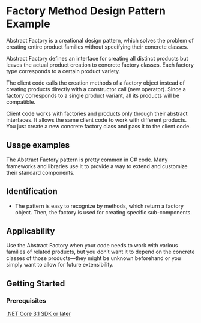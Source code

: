 # Factory Method Design Pattern Example
Abstract Factory is a creational design pattern, which solves the problem of creating entire product families without specifying their concrete classes.

Abstract Factory defines an interface for creating all distinct products but leaves the actual product creation to concrete factory classes. 
Each factory type corresponds to a certain product variety.

The client code calls the creation methods of a factory object instead of creating products directly with a constructor call (new operator). 
Since a factory corresponds to a single product variant, all its products will be compatible.

Client code works with factories and products only through their abstract interfaces. 
It allows the same client code to work with different products.
You just create a new concrete factory class and pass it to the client code.

## Usage examples
The Abstract Factory pattern is pretty common in C# code. Many frameworks and libraries use it to provide a way to extend and customize their standard components.

## Identification
* The pattern is easy to recognize by methods, which return a factory object. Then, the factory is used for creating specific sub-components.

## Applicability
Use the Abstract Factory when your code needs to work with various families of related products, but you don’t want it to depend on the concrete classes of those products—they might be unknown beforehand or you simply want to allow for future extensibility.

## Getting Started

### Prerequisites

[.NET Core 3.1 SDK or later](https://dotnet.microsoft.com/download/dotnet-core/3.1)
